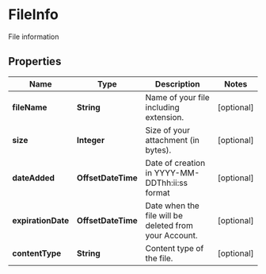 

# FileInfo

File information

## Properties

| Name | Type | Description | Notes |
|------------ | ------------- | ------------- | -------------|
|**fileName** | **String** | Name of your file including extension. |  [optional] |
|**size** | **Integer** | Size of your attachment (in bytes). |  [optional] |
|**dateAdded** | **OffsetDateTime** | Date of creation in YYYY-MM-DDThh:ii:ss format |  [optional] |
|**expirationDate** | **OffsetDateTime** | Date when the file will be deleted from your Account. |  [optional] |
|**contentType** | **String** | Content type of the file. |  [optional] |



